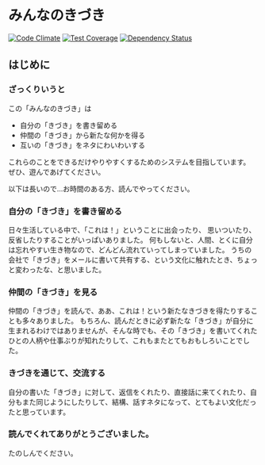 # みんなのきづき
[![Code Climate](https://codeclimate.com/github/ken1flan/everyones_notice/badges/gpa.svg)](https://codeclimate.com/github/ken1flan/everyones_notice)
[![Test Coverage](https://codeclimate.com/github/ken1flan/everyones_notice/badges/coverage.svg)](https://codeclimate.com/github/ken1flan/everyones_notice)
[![Dependency Status](https://gemnasium.com/ken1flan/everyones_notice.svg)](https://gemnasium.com/ken1flan/everyones_notice)

## はじめに

### ざっくりいうと
この「みんなのきづき」は

* 自分の「きづき」を書き留める
* 仲間の「きづき」から新たな何かを得る
* 互いの「きづき」をネタにわいわいする

これらのことをできるだけやりやすくするためのシステムを目指しています。
ぜひ、遊んであげてください。

以下は長いので…お時間のある方、読んでやってください。

### 自分の「きづき」を書き留める
日々生活している中で、「これは！」ということに出会ったり、
思いついたり、反省したりすることがいっぱいありました。
何もしないと、人間、とくに自分は忘れやすい生き物なので、どんどん流れていってしまっていました。
うちの会社で「きづき」をメールに書いて共有する、という文化に触れたとき、ちょっと変わったな、と思いました。

### 仲間の「きづき」を見る
仲間の「きづき」を読んで、ああ、これは！という新たなきづきを得たりすることも多々ありました。
もちろん、読んだときに必ず新たな「きづき」が自分に生まれるわけではありませんが、そんな時でも、その「きづき」を書いてくれたひとの人柄や仕事ぶりが知れたりして、これもまたとてもおもしろいことでした。
### きづきを通じて、交流する
自分の書いた「きづき」に対して、返信をくれたり、直接話に来てくれたり、自分もまた同じようにしたりして、結構、話すネタになって、とてもよい文化だったと思っています。

### 読んでくれてありがとうございました。
たのしんでください。

